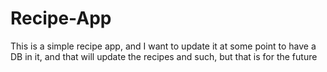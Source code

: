 # Recipe-App



This is a simple recipe app, and I want to update it at some point to have a DB in it, and that will update the recipes and such, but that is for the future
